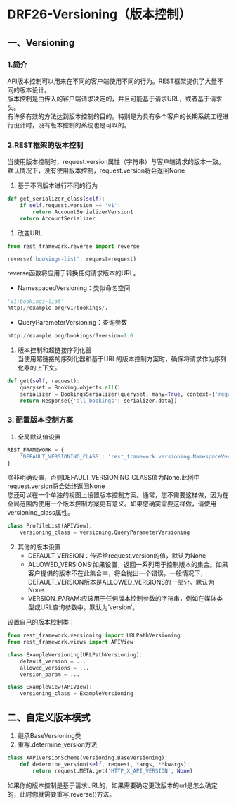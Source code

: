# DRF26-Versioning（版本控制）
## 一、Versioning

### 1.简介
API版本控制可以用来在不同的客户端使用不同的行为。REST框架提供了大量不同的版本设计。  
版本控制是由传入的客户端请求决定的，并且可能基于请求URL，或者基于请求头。  
有许多有效的方法达到版本控制的目的。特别是为具有多个客户的长期系统工程进行设计时，没有版本控制的系统也是可以的。


### 2.REST框架的版本控制
当使用版本控制时，request.version属性（字符串）与客户端请求的版本一致。  
默认情况下，没有使用版本控制，request.version将会返回None  
1. 基于不同版本进行不同的行为
```python
def get_serializer_class(self):
    if self.request.version == 'v1':
        return AccountSerializerVersion1
    return AccountSerializer
```

1. 改变URL
```python
from rest_framework.reverse import reverse

reverse('bookings-list', request=request)
```
reverse函数将应用于转换任何请求版本的URL。  
- NamespacedVersioning：类似命名空间
```python
'v1:bookings-list'
http://example.org/v1/bookings/.
```

- QueryParameterVersioning：查询参数
```python
http://example.org/bookings/?version=1.0
```

1. 版本控制和超链接序列化器  
当使用超链接的序列化器和基于URL的版本控制方案时，确保将请求作为序列化器的上下文。
```python
def get(self, request):
    queryset = Booking.objects.all()
    serializer = BookingsSerializer(queryset, many=True, context={'request': request})
    return Response({'all_bookings': serializer.data})
```

### 3. 配置版本控制方案

1. 全局默认值设置
```python
REST_FRAMEWORK = {
    'DEFAULT_VERSIONING_CLASS': 'rest_framework.versioning.NamespaceVersioning'
}
```
除非明确设置，否则DEFAULT_VERSIONING_CLASS值为None.此例中request.version将会始终返回None  
您还可以在一个单独的视图上设置版本控制方案。通常，您不需要这样做，因为在全局范围内使用一个版本控制方案更有意义。如果您确实需要这样做，请使用versioning_class属性。
```python
class ProfileList(APIView):
    versioning_class = versioning.QueryParameterVersioning
```

2. 其他的版本设置
   - DEFAULT_VERSION：传递给request.version的值，默认为None
   - ALLOWED_VERSIONS:如果设置，返回一系列用于控制版本的集合。如果客户提供的版本不在此集合中，将会抛出一个错误，一般情况下，DEFAULT_VERSION版本是ALLOWED_VERSIONS的一部分。默认为None.
   - VERSION_PARAM:应该用于任何版本控制参数的字符串，例如在媒体类型或URL查询参数中。默认为’version’。

设置自己的版本控制类：
```python
from rest_framework.versioning import URLPathVersioning
from rest_framework.views import APIView

class ExampleVersioning(URLPathVersioning):
    default_version = ...
    allowed_versions = ...
    version_param = ...

class ExampleView(APIVIew):
    versioning_class = ExampleVersioning
```

## 二、自定义版本模式

1. 继承BaseVersioning类
1. 重写.determine_version方法
```python
class XAPIVersionScheme(versioning.BaseVersioning):
    def determine_version(self, request, *args, **kwargs):
        return request.META.get('HTTP_X_API_VERSION', None)
```
如果你的版本控制是基于请求URL的，如果需要确定更改版本的url是怎么确定的，此时你就需要重写.reverse()方法。
